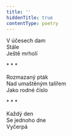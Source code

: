 ```yaml
---
title: ''
hiddenTitle: true
contentType: poetry
---
```


<section>

V účesech dam  
Stále  
Ještě mrholí

\* \* \*

Rozmazaný pták  
Nad umaštěným talířem  
Jako rodné číslo

</section>

<section>

\* \* \*

Každý den  
Se jednoho dne  
Vyčerpá

</section>
